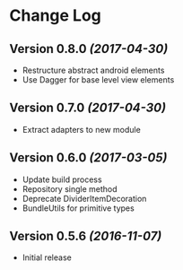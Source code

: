 Change Log
==========

Version 0.8.0 *(2017-04-30)*
----------------------------

 * Restructure abstract android elements
 * Use Dagger for base level view elements
 
Version 0.7.0 *(2017-04-30)*
----------------------------

 * Extract adapters to new module
 
Version 0.6.0 *(2017-03-05)*
----------------------------

 * Update build process
 * Repository single method
 * Deprecate DividerItemDecoration
 * BundleUtils for primitive types
 
Version 0.5.6 *(2016-11-07)*
----------------------------

 * Initial release
